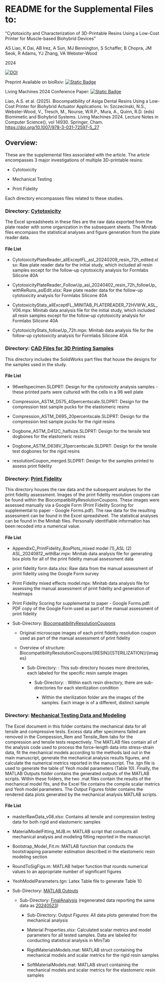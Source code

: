 # README for the Supplemental Files to:

“Cytotoxicity and Characterization of 3D-Printable Resins Using a Low-Cost Printer for Muscle-based Biohybrid Devices”

AS Liao, K Dai, AB Irez, A Sun, MJ Bennington, S Schaffer, B Chopra, JM Seok, R Adams, YJ Zhang, VA Webster-Wood

2024

[![DOI](https://zenodo.org/badge/DOI/10.5281/zenodo.14014330.svg)](https://doi.org/10.5281/zenodo.14014330)

Preprint Available on bioRxiv: [![Static Badge](https://img.shields.io/badge/DOI-10.1101%2F2024.10.31.621115-blue?link=https%3A%2F%2Fdoi.org%2F10.1101%2F2024.10.31.621115)](https://doi.org/10.1101/2024.10.31.621115)

Living Machines 2024 Conference Paper: [![Static Badge](https://img.shields.io/badge/DOI-10.1007%2F978--3--031--72597--5__27-blue)](https://doi.org/10.1007/978-3-031-72597-5_27)

Liao, A.S. et al. (2025). Biocompatibility of Asiga Dental Resins Using a Low-Cost Printer for Biohybrid Actuator Applications. In: Szczecinski, N.S., Webster-Wood, V., Tresch, M., Nourse, W.R.P., Mura, A., Quinn, R.D. (eds) Biomimetic and Biohybrid Systems. Living Machines 2024. Lecture Notes in Computer Science(), vol 14930. Springer, Cham. https://doi.org/10.1007/978-3-031-72597-5_27

## Overview:

These are the supplemental files associated with the article. The article encompasses 3 major investigations of multiple 3D-printable resins:

- Cytotoxicity

- Mechanical Testing

- Print Fidelity

Each directory encompasses files related to these studies.

### Directory: [Cytotoxicity](https://github.com/CMU-BORG/Commercial-Resins-for-Biohybrids-2024/tree/main/Supplemental/Cytotoxicity)
The Excel spreadsheets in these files are the raw data exported from the plate reader with some organization in the subsequent sheets. The Minitab files encompass the statistical analyses and figure generation from the plate reader data.

#### File List

- CytotoxicityPlateReader_allExceptFL_asl_20240209_resin_72h_edited.xlsx: Raw plate reader data for the initial study, which included all resin samples except for the follow-up cytotoxicity analysis for Formlabs Silicone 40A

- CytotoxicityPlateReader_FollowUp_asl_20240402_resin_72h_followUp_withReRuns_aslEdit.xlsx: Raw plate reader data for the follow-up cytotoxicity analysis for Formlabs Silicone 40A

- CytotoxicityStats_allExceptFL_MINITAB_PLATEREADER_72HVWW_ASL_V06.mpx: Minitab data analysis file for the initial study, which included all resin samples except for the follow-up cytotoxicity analysis for Formlabs Silicone 40A

- CytotoxicityStats_followUp_72h.mpx: Minitab data analysis file for the follow-up cytotoxicity analysis for Formlabs Silicone 40A



### Directory: [CAD Files for 3D Printing Samples](https://github.com/CMU-BORG/Commercial-Resins-for-Biohybrids-2024/tree/main/Supplemental/CAD%20Files%20for%203D%20Printing%20Samples)
This directory includes the SolidWorks part files that house the designs for the samples used in the study.

#### File List

- 96wellspecimen.SLDPRT: Design for the cytotoxicity analysis samples - these printed parts were cultured with the cells in a 96 well plate

- Compression_ASTM_D575_40percentscale.SLDPRT: Design for the compression test sample pucks for the elastomeric resins

- Compression_ASTM_D695_20percentscale.SLDPRT: Design for the compression test sample pucks for the rigid resins

- Dogbone_ASTM_D412C_halfsize.SLDPRT: Design for the tensile test dogbones for the elastomeric resins

- Dogbone_ASTM_D638V_31percentscale.SLDPRT: Design for the tensile test dogbones for the rigid resins

- resolutionCoupon_merged.SLDPRT: Design for the samples printed to assess print fidelity



### Directory: [Print Fidelity](https://github.com/CMU-BORG/Commercial-Resins-for-Biohybrids-2024/tree/main/Supplemental/Print%20Fidelity)
This directory houses the raw data and the subsequent analyses for the print fidelity assessment. Images of the print fidelity resolution coupons can be found within the BiocompatibilityResolutionCoupons. These images were assessed manually via a Google Form (Print Fidelity Scoring for supplemental to paper - Google Forms.pdf). The raw data for the resulting assessment can be found in the Excel spreadsheet. The statistical analyses can be found in the Minitab files. Personally identifiable information has been recoded into a numerical value.

#### File List

- AppendixC_PrintFidelity_BoxPlots_mixed model (1)_ASL (2) ASL_20240812_withBar.mpx: Minitab data analysis file for generating box plots for all of the print fidelity manual assessment data

- print fidelity form data.xlsx: Raw data from the manual assessment of print fidelity using the Google Form survey

- Print Fidelity mixed effects model.mpx: Minitab data analysis file for assessing the manual assessment of print fidelity and generation of heatmaps

- Print Fidelity Scoring for supplemental to paper - Google Forms.pdf: PDF copy of the Google Form used as part of the manual assessment of print fidelity

- Sub-Directory: [BiocompatibilityResolutionCoupons](https://github.com/CMU-BORG/Commercial-Resins-for-Biohybrids-2024/tree/main/Supplemental/Print%20Fidelity/BiocompatibilityResolutionCoupons)

  - Original microscope images of each print fidelity resolution coupon used as part of the manual assessment of print fidelity

  - Overview of structure: BiocompatibilityResolutionCoupons/[RESIN]/[STERILIZATION]/{images}

    - Sub-Directory: <RESIN>: This sub-directory houses more directories, each labeled for the specific resin sample images

      - Sub-Directory: <STERILIZATION>: Within each resin directory, there are sub-directories for each sterilization condition

        - Within the sterilization folder are the images of the samples. Each image is of a different, distinct sample



### Directory: [Mechanical Testing Data and Modeling](https://github.com/CMU-BORG/Commercial-Resins-for-Biohybrids-2024/tree/main/Supplemental/Mechanical%20Testing%20Data%20and%20Modeling)
The Excel document in this folder contains the mechanical data for all tensile and compressive tests. Excess data after specimens failed are removed in the Compession_Rem and Tensile_Rem tabs for the compression and tensile tests respectively. The MATLAB files contain all of the analysis code used to process the force-length data into stress-strain data, fit the mechanical models according to the methods laid out in the main manuscript, generate the mechanical analysis results figures, and calculate the numerical metrics reported in the manuscript. The .tgn file is used to generate the table of Yeoh model parameters (Table 10). Finally, the MATLAB Outputs folder contains the generated outputs of the MATLAB scripts. Within these folders, the two .mat files contain the results of the mechanical model fits, and the Excel file contains the compile scalar metrics and Yeoh model parameters. The Output Figures folder contains the rendered data plots generated by the mechanical analysis MATLAB scripts.

#### File List

- masterRawData_v08.xlsx: Contains all tensile and compression testing data for both rigid and elastomeric samples

- MaterialModelFitting_MJB.m: MATLAB script that conducts all mechanical analysis and modeling fitting reported in the manuscript. 

- Bootstrap_Model_Fit.m: MATLAB function that conducts the bootstrapping parameter estimation described in the elastomeric resin modeling section

- RoundToSigFigs.m: MATLAB helper function that rounds numerical values to an appropriate number of significant figures

- YeohModelParameters.tgn: Latex Table file to generate Table 10

- Sub-Directory: [MATLAB Outputs](https://github.com/CMU-BORG/Commercial-Resins-for-Biohybrids-2024/tree/main/Supplemental/Mechanical%20Testing%20Data%20and%20Modeling/MATLAB%20Outputs)

  - Sub-Directory: [FinalAnalysis](https://github.com/CMU-BORG/Commercial-Resins-for-Biohybrids-2024/tree/main/Supplemental/Mechanical%20Testing%20Data%20and%20Modeling/MATLAB%20Outputs/FinalAnalysis) (regenerated data reporting the same data as [20240523](https://github.com/CMU-BORG/Commercial-Resins-for-Biohybrids-2024/tree/main/Supplemental/Mechanical%20Testing%20Data%20and%20Modeling/MATLAB%20Outputs/20240523))

    - Sub-Directory: Output Figures: All data plots generated from the mechanical analysis

    - Material Properties.xlsx: Calculated scalar metrics and model parameters for all tested samples. Data are labeled for conducting statistical analysis in MiniTab

    - RigidMaterialsModels.mat: MATLAB struct containing the mechanical models and scalar metrics for the rigid resin samples

    - SoftMaterialModels.mat: MATLAB struct containing the mechanical models and scalar metrics for the elastomeric resin samples

